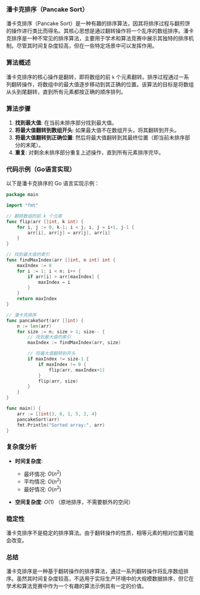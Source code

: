 ### 潘卡克排序（Pancake Sort）

潘卡克排序（Pancake Sort）是一种有趣的排序算法，因其将排序过程与翻煎饼的操作进行类比而得名。其核心思想是通过翻转操作将一个乱序的数组排序。潘卡克排序是一种不常见的排序算法，主要用于学术和算法竞赛中展示其独特的排序机制。尽管其时间复杂度较高，但在一些特定场景中可以发挥作用。

### 算法概述

潘卡克排序的核心操作是翻转，即将数组的前 `k` 个元素翻转。排序过程通过一系列翻转操作，将数组中的最大值逐步移动到其正确的位置。该算法的目标是将数组从头到尾翻转，直到所有元素都按正确的顺序排列。

### 算法步骤

1. **找到最大值**: 在当前未排序部分找到最大值。
2. **将最大值翻转到数组开头**: 如果最大值不在数组开头，将其翻转到开头。
3. **将最大值翻转到正确位置**: 然后将最大值翻转到其最终位置（即当前未排序部分的末尾）。
4. **重复**: 对剩余未排序部分重复上述操作，直到所有元素排序完毕。

### 代码示例（Go语言实现）

以下是潘卡克排序的 Go 语言实现示例：

```go
package main

import "fmt"

// 翻转数组的前 k 个元素
func flip(arr []int, k int) {
    for i, j := 0, k-1; i < j; i, j = i+1, j-1 {
        arr[i], arr[j] = arr[j], arr[i]
    }
}

// 找到最大值的索引
func findMaxIndex(arr []int, n int) int {
    maxIndex := 0
    for i := 1; i < n; i++ {
        if arr[i] > arr[maxIndex] {
            maxIndex = i
        }
    }
    return maxIndex
}

// 潘卡克排序
func pancakeSort(arr []int) {
    n := len(arr)
    for size := n; size > 1; size-- {
        // 找到最大值的索引
        maxIndex := findMaxIndex(arr, size)

        // 将最大值翻转到开头
        if maxIndex != size-1 {
            if maxIndex != 0 {
                flip(arr, maxIndex+1)
            }
            flip(arr, size)
        }
    }
}

func main() {
    arr := []int{3, 6, 1, 5, 2, 4}
    pancakeSort(arr)
    fmt.Println("Sorted array:", arr)
}
```

### 复杂度分析

- **时间复杂度**:
  - 最坏情况: $O(n^2)$
  - 平均情况: $O(n^2)$
  - 最好情况: $O(n^2)$

- **空间复杂度**: $O(1)$ （原地排序，不需要额外的空间）

### 稳定性

潘卡克排序不是稳定的排序算法。由于翻转操作的性质，相等元素的相对位置可能会改变。

### 总结

潘卡克排序是一种基于翻转操作的排序算法，通过一系列翻转操作将乱序数组排序。虽然其时间复杂度较高，不适用于实际生产环境中的大规模数据排序，但它在学术和算法竞赛中作为一个有趣的算法示例具有一定的价值。